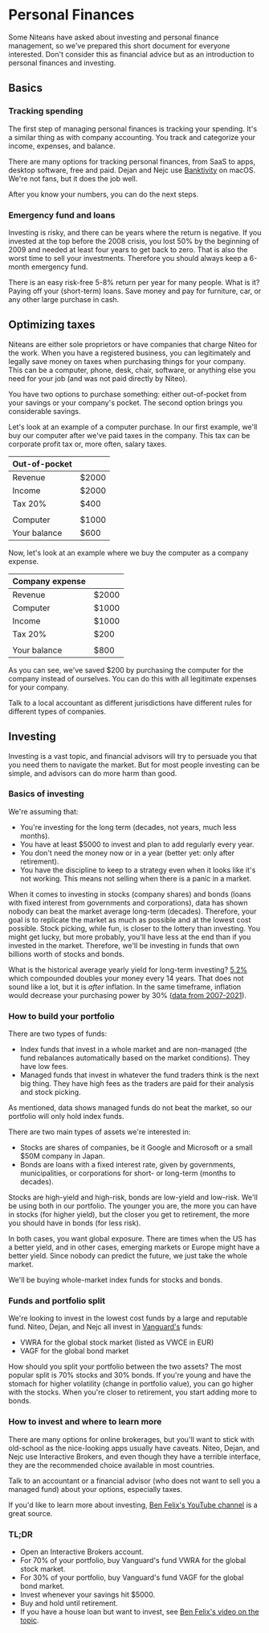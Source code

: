 # Personal Finances

Some Niteans have asked about investing and personal finance management, so we've prepared this short document for everyone interested. Don't consider this as financial advice but as an introduction to personal finances and investing.

## Basics

### Tracking spending

The first step of managing personal finances is tracking your spending. It's a similar thing as with company accounting. You track and categorize your income, expenses, and balance.

There are many options for tracking personal finances, from SaaS to apps, desktop software, free and paid. Dejan and Nejc use [Banktivity](https://www.banktivity.com/) on macOS. We're not fans, but it does the job well.

After you know your numbers, you can do the next steps.

### Emergency fund and loans

Investing is risky, and there can be years where the return is negative. If you invested at the top before the 2008 crisis, you lost 50% by the beginning of 2009 and needed at least four years to get back to zero. That is also the worst time to sell your investments. Therefore you should always keep a 6-month emergency fund.

There is an easy risk-free 5-8% return per year for many people. What is it? Paying off your (short-term) loans. Save money and pay for furniture, car, or any other large purchase in cash.


## Optimizing taxes

Niteans are either sole proprietors or have companies that charge Niteo for the work. When you have a registered business, you can legitimately and legally save money on taxes when purchasing things for your company. This can be a computer, phone, desk, chair, software, or anything else you need for your job (and was not paid directly by Niteo).

You have two options to purchase something: either out-of-pocket from your savings or your company's pocket. The second option brings you considerable savings. 

Let's look at an example of a computer purchase. In our first example, we'll buy our computer after we've paid taxes in the company. This tax can be corporate profit tax or, more often, salary taxes.

|     Out-of-pocket         |      | 
|--------------|------| 
| Revenue      | $2000 | 
| Income       | $2000 | 
| Tax 20%      | $400  | 
|              |      | 
| Computer     | $1000 | 
| Your balance | $600  | 

Now, let's look at an example where we buy the computer as a company expense.

|   Company expense           |      | 
|--------------|------| 
| Revenue      | $2000 | 
| Computer     | $1000 | 
| Income       | $1000 | 
| Tax 20%      | $200  | 
|              |      | 
| Your balance | $800  | 

As you can see, we've saved $200 by purchasing the computer for the company instead of ourselves. You can do this with all legitimate expenses for your company.

Talk to a local accountant as different jurisdictions have different rules for different types of companies.

## Investing

Investing is a vast topic, and financial advisors will try to persuade you that you need them to navigate the market. But for most people investing can be simple, and advisors can do more harm than good. 

### Basics of investing

We're assuming that:

- You're investing for the long term (decades, not years, much less months).
- You have at least $5000 to invest and plan to add regularly every year.
- You don't need the money now or in a year (better yet: only after retirement). 
- You have the discipline to keep to a strategy even when it looks like it's not working. This means not selling when there is a panic in a market.

When it comes to investing in stocks (company shares) and bonds (loans with fixed interest from governments and corporations), data has shown nobody can beat the market average long-term (decades). Therefore, your goal is to replicate the market as much as possible and at the lowest cost possible. Stock picking, while fun, is closer to the lottery than investing. You might get lucky, but more probably, you'll have less at the end than if you invested in the market. Therefore, we'll be investing in funds that own billions worth of stocks and bonds.

What is the historical average yearly yield for long-term investing? [5.2%](https://rationalreminder.ca/podcast/146) which compounded doubles your money every 14 years. That does not sound like a lot, but it is *after* inflation. In the same timeframe, inflation would decrease your purchasing power by 30% ([data from 2007-2021](https://smartasset.com/investing/inflation-calculator)).

### How to build your portfolio

There are two types of funds:

- Index funds that invest in a whole market and are non-managed (the fund rebalances automatically based on the market conditions). They have low fees.
- Managed funds that invest in whatever the fund traders think is the next big thing. They have high fees as the traders are paid for their analysis and stock picking.

As mentioned, data shows managed funds do not beat the market, so our portfolio will only hold index funds.

There are two main types of assets we're interested in:

- Stocks are shares of companies, be it Google and Microsoft or a small $50M company in Japan. 
- Bonds are loans with a fixed interest rate, given by governments, municipalities, or corporations for short- or long-term (months to decades).

Stocks are high-yield and high-risk, bonds are low-yield and low-risk. We'll be using both in our portfolio. The younger you are, the more you can have in stocks (for higher yield), but the closer you get to retirement, the more you should have in bonds (for less risk).

In both cases, you want global exposure. There are times when the US has a better yield, and in other cases, emerging markets or Europe might have a better yield. Since nobody can predict the future, we just take the whole market. 

We'll be buying whole-market index funds for stocks and bonds. 

### Funds and portfolio split

We're looking to invest in the lowest cost funds by a large and reputable fund. Niteo, Dejan, and Nejc all invest in [Vanguard's](https://en.wikipedia.org/wiki/The_Vanguard_Group) funds:

- VWRA for the global stock market (listed as VWCE in EUR)
- VAGF for the global bond market

How should you split your portfolio between the two assets? The most popular split is 70% stocks and 30% bonds. If you're young and have the stomach for higher volatility (change in portfolio value), you can go higher with the stocks. When you're closer to retirement, you start adding more to bonds.


### How to invest and where to learn more

There are many options for online brokerages, but you'll want to stick with old-school as the nice-looking apps usually have caveats. Niteo, Dejan, and Nejc use Interactive Brokers, and even though they have a terrible interface, they are the recommended choice available in most countries.

Talk to an accountant or a financial advisor (who does not want to sell you a managed fund) about your options, especially taxes.

If you'd like to learn more about investing, [Ben Felix's YouTube channel](https://www.youtube.com/channel/UCDXTQ8nWmx_EhZ2v-kp7QxA) is a great source.

### TL;DR

- Open an Interactive Brokers account.
- For 70% of your portfolio, buy Vanguard's fund VWRA for the global stock market.
- For 30% of your portfolio, buy Vanguard's fund VAGF for the global bond market.
- Invest whenever your savings hit $5000.
- Buy and hold until retirement.
- If you have a house loan but want to invest, see [Ben Felix's video on the topic](https://www.youtube.com/watch?v=AKc01jo1qLw).

